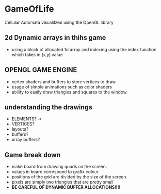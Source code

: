 # GameOfLife
Cellular Automata visualilzed using the OpenGL library

## 2d Dynamic arrays in thihs game
- using a block of allocated 1d array and indexing using the index function which takes in (x,y) value


## OPENGL GAME ENGINE
- vertex shaders and buffers to store vertices to draw
- usage of simple animations such as color shaders 
- ability to easily draw triangles and squares to the window.


## understanding the drawings
- ELEMENTS? -> 
- VERTICES?
- layouts?
- buffers?
- array buffers?


## Game break down
- make board from drawing quads on the screen.
- values in board correspond to grafix colour
- positions of the grid are divided by the size of the screen.
- pixels are simply two triangles that are pretty small
- **BE CAREFUL OF DYNAMIC BUFFER ALLOCATIONS!!!!**

